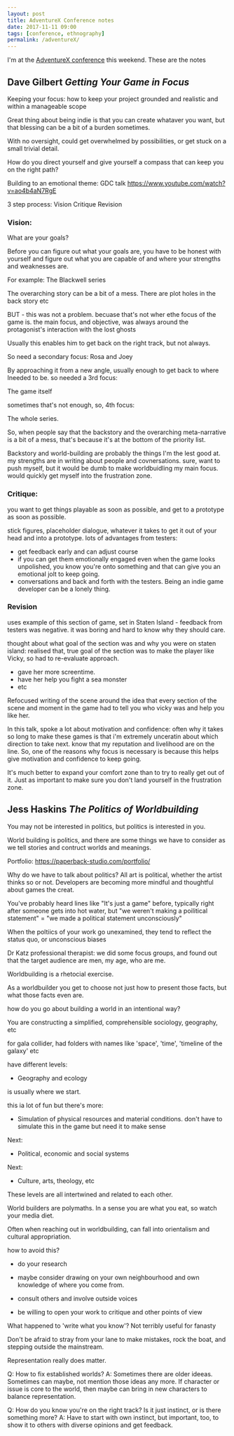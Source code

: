 ```yaml
---
layout: post
title: AdventureX Conference notes
date: 2017-11-11 09:00
tags: [conference, ethnography]
permalink: /adventureX/
---
```

I'm at the [AdventureX conference](http://www.adventurexpo.org/) this weekend. These are the notes

## Dave Gilbert _Getting Your Game in Focus_

Keeping your focus: how to keep your project grounded and realistic and within a manageable scope

Great thing about being indie is that you can create whataver you want, but that blessing can be a bit of a burden sometimes.

With no oversight, could get overwhelmed by possibilities, or get stuck on a small trivial detail.

How do you direct yourself and give yourself a compass that can keep you on the right path?

Building to an emotional theme: GDC talk https://www.youtube.com/watch?v=ao4b4aN7RgE

3 step process:
Vision
Critique
Revision

### Vision: 

What are your goals?

Before you can figure out what your goals are, you have to be honest with yourself and figure out what you are capable of and where your strengths and weaknesses are.

For example: The Blackwell series

The overarching story can be a bit of a mess. There are plot holes in the back story etc

BUT - this was not a problem. becuase that's not wher ethe focus of the game is. the main focus, and objective, was always around the protagonist's interaction with the lost ghosts

Usually this enables him to get back on the right track, but not always.

So need a secondary focus: Rosa and Joey

By approaching it from a new angle, usually enough to get back to where Ineeded to be. so needed a 3rd focus:

The game itself 

sometimes that's not enough, so, 4th focus:

The whole series.

So, when people say that the backstory and the overarching meta-narrative is a bit of a mess, that's because it's at the bottom of the priority list.

Backstory and world-building are probably the things I'm the lest good at. my strengths are in writing about people and covnersations. sure, want to push myself, but it would be dumb to make worldbuidling my main focus. would quickly get myself into the frustration zone.

### Critique: 

you want to get things playable as soon as possible, and get to a prototype as soon as possible.  

stick figures, placeholder dialogue, whatever it takes to get it out of your head and into a prototype. lots of advantages from testers:

- get feedback early and can adjust course
- if you can get them emotionally engaged even when the game looks unpolished, you know you're onto something and that can give you an emotional jolt to keep going.
- conversations and back and forth with the testers. Being an indie game developer can be a lonely thing.

### Revision

uses example of this section of game, set in Staten Island - feedback from testers was negative. it was boring and hard to know why they should care.

thought about what goal of the section was and why you were on staten island: realised that, true goal of the section was to make the player like Vicky, so had to re-evaluate approach.

- gave her more screentime. 
- have her help you fight a sea monster
- etc

Refocused writing of the scene around the idea that every section of the scene and moment in the game had to tell you who vicky was and help you like her.

In this talk, spoke a lot about motivation and confidence: often why it takes so long to make these games is that i'm extremely unceratin about which direction to take next. know that my reputation and livelihood are on the line. So, one of the reasons why focus is necessary is because this helps give motivation and confidence to keep going.

It's much better to expand your comfort zone than to try to really get out of it. Just as important to make sure you don't land yourself in the frustration zone.

## Jess Haskins _The Politics of Worldbuilding_

You may not be interested in politics, but politics is interested in you.

World building is politics, and there are some things we have to consider as we tell stories and contruct worlds and meanings. 

Portfolio: https://paperback-studio.com/portfolio/

Why do we have to talk about politics? All art is political, whether the artist thinks so or not. Developers are becoming more mindful and thoughtful about games the creat.

You've probably heard lines like "It's just a game" before, typically right after someone gets into hot water, but "we weren't making a poilitical statement" = "we made a political statement unconsciously"

When the poltiics of your work go unexamined, they tend to reflect the status quo, or unconscious biases

Dr Katz professional therapist: we did some focus groups, and found out that the target audience are men, my age, who are me.

Worldbuilding is a rhetocial exercise.

As a worldbuilder you get to choose not just how to present those facts, but what those facts even are.

how do you go about building a world in an intentional way?

You are constructing a simplified, comprehensible sociology, geography, etc

for gala collider, had folders with names like 'space', 'time', 'timeline of the galaxy' etc

have different levels:

- Geography and ecology 

is usually where we start.

this ia lot of fun but there's more:

- Simulation of physical resources and material conditions. don't have to simulate this in the game but need it to make sense

Next:

- Political, economic and social systems

Next:

- Culture, arts, theology, etc

These levels are all intertwined and related to each other.

World builders are polymaths. In a sense you are what you eat, so watch your media diet. 

Often when reaching out in worldbuilding, can fall into orientalism and cultural appropriation.

how to avoid this?

- do your research

- maybe consider drawing on your own neighbourhood and own knowledge of where you come from.

- consult others and involve outside voices

- be willing to open your work to critique and other points of view

What happened to 'write what you know'? Not terribly useful for fanasty 

Don't be afraid to stray from your lane to make mistakes, rock the boat, and stepping outside the mainstream.

Representation really does matter.

Q: How to fix established worlds?
A: Sometimes there are older ideeas. Sometimes can maybe, not mention those ideas any more. If character or issue is core to the world, then maybe can bring in new characters to balance representation.

Q: How do you know you're on the right track? Is it just instinct, or is there something more?
A: Have to start with own instinct, but important, too, to show it to others with diverse opinions and get feedback.